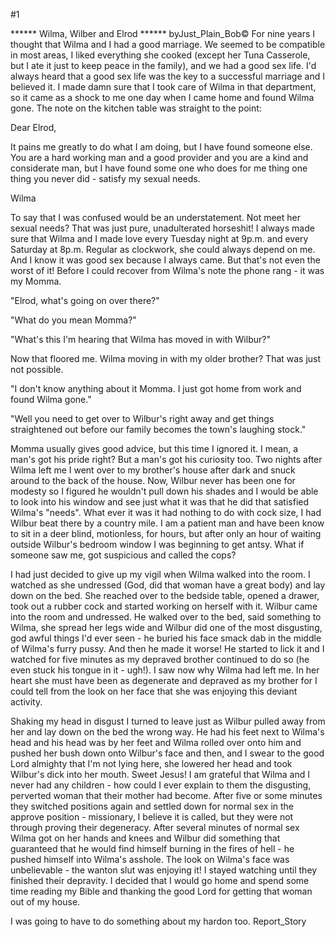 #1 

 

 ****** Wilma, Wilber and Elrod ****** byJust_Plain_Bob© For nine years I thought that Wilma and I had a good marriage. We seemed to be compatible in most areas, I liked everything she cooked (except her Tuna Casserole, but I ate it just to keep peace in the family), and we had a good sex life. I'd always heard that a good sex life was the key to a successful marriage and I believed it. I made damn sure that I took care of Wilma in that department, so it came as a shock to me one day when I came home and found Wilma gone. The note on the kitchen table was straight to the point: 

 Dear Elrod, 

 It pains me greatly to do what I am doing, but I have found someone else. You are a hard working man and a good provider and you are a kind and considerate man, but I have found some one who does for me thing one thing you never did - satisfy my sexual needs. 

 Wilma 

 To say that I was confused would be an understatement. Not meet her sexual needs? That was just pure, unadulterated horseshit! I always made sure that Wilma and I made love every Tuesday night at 9p.m. and every Saturday at 8p.m. Regular as clockwork, she could always depend on me. And I know it was good sex because I always came. But that's not even the worst of it! Before I could recover from Wilma's note the phone rang - it was my Momma. 

 "Elrod, what's going on over there?" 

 "What do you mean Momma?" 

 "What's this I'm hearing that Wilma has moved in with Wilbur?" 

 Now that floored me. Wilma moving in with my older brother? That was just not possible. 

 "I don't know anything about it Momma. I just got home from work and found Wilma gone." 

 "Well you need to get over to Wilbur's right away and get things straightened out before our family becomes the town's laughing stock." 

 Momma usually gives good advice, but this time I ignored it. I mean, a man's got his pride right? But a man's got his curiosity too. Two nights after Wilma left me I went over to my brother's house after dark and snuck around to the back of the house. Now, Wilbur never has been one for modesty so I figured he wouldn't pull down his shades and I would be able to look into his window and see just what it was that he did that satisfied Wilma's "needs". What ever it was it had nothing to do with cock size, I had Wilbur beat there by a country mile. I am a patient man and have been know to sit in a deer blind, motionless, for hours, but after only an hour of waiting outside Wilbur's bedroom window I was beginning to get antsy. What if someone saw me, got suspicious and called the cops? 

 I had just decided to give up my vigil when Wilma walked into the room. I watched as she undressed (God, did that woman have a great body) and lay down on the bed. She reached over to the bedside table, opened a drawer, took out a rubber cock and started working on herself with it. Wilbur came into the room and undressed. He walked over to the bed, said something to Wilma, she spread her legs wide and Wilbur did one of the most disgusting, god awful things I'd ever seen - he buried his face smack dab in the middle of Wilma's furry pussy. And then he made it worse! He started to lick it and I watched for five minutes as my depraved brother continued to do so (he even stuck his tongue in it - ugh!). I saw now why Wilma had left me. In her heart she must have been as degenerate and depraved as my brother for I could tell from the look on her face that she was enjoying this deviant activity. 

 Shaking my head in disgust I turned to leave just as Wilbur pulled away from her and lay down on the bed the wrong way. He had his feet next to Wilma's head and his head was by her feet and Wilma rolled over onto him and pushed her bush down onto Wilbur's face and then, and I swear to the good Lord almighty that I'm not lying here, she lowered her head and took Wilbur's dick into her mouth. Sweet Jesus! I am grateful that Wilma and I never had any children - how could I ever explain to them the disgusting, perverted woman that their mother had become. After five or some minutes they switched positions again and settled down for normal sex in the approve position - missionary, I believe it is called, but they were not through proving their degeneracy. After several minutes of normal sex Wilma got on her hands and knees and Wilbur did something that guaranteed that he would find himself burning in the fires of hell - he pushed himself into Wilma's asshole. The look on Wilma's face was unbelievable - the wanton slut was enjoying it! I stayed watching until they finished their depravity. I decided that I would go home and spend some time reading my Bible and thanking the good Lord for getting that woman out of my house. 

 I was going to have to do something about my hardon too. Report_Story 